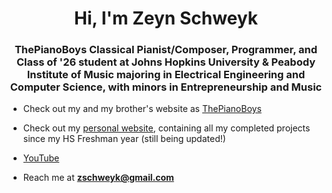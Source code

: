 <h1 align="center">Hi, I'm Zeyn Schweyk</h1>
<h3 align="center">ThePianoBoys Classical Pianist/Composer, Programmer, and Class of '26 student at Johns Hopkins University & Peabody Institute of Music majoring in Electrical Engineering and Computer Science, with minors in Entrepreneurship and Music</h3>

- Check out my and my brother's website as [ThePianoBoys](www.thepianoboys.com)

- Check out my [personal website](www.zeyn.schweyk.com), containing all my completed projects since my HS Freshman year (still being updated!)

- [YouTube](www.youtube.com/sbpianoboys)

- Reach me at **zschweyk@gmail.com**
